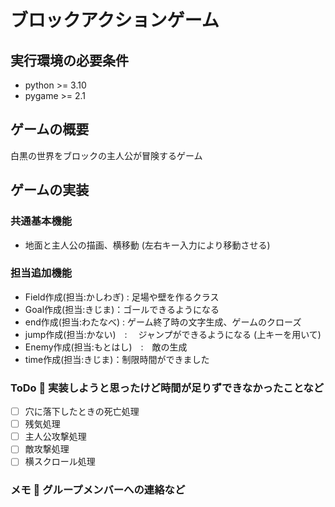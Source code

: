 # ブロックアクションゲーム
## 実行環境の必要条件
* python >= 3.10
* pygame >= 2.1
## ゲームの概要
白黒の世界をブロックの主人公が冒険するゲーム
## ゲームの実装
### 共通基本機能
* 地面と主人公の描画、横移動 (左右キー入力により移動させる)
### 担当追加機能
* Field作成(担当:かしわぎ) : 足場や壁を作るクラス
* Goal作成(担当:きじま)：ゴールできるようになる
* end作成(担当:わたなべ) : ゲーム終了時の文字生成、ゲームのクローズ
* jump作成(担当:かない)　: 　ジャンプができるようになる (上キーを用いて)
* Enemy作成(担当:もとはし)　:　敵の生成
* time作成(担当:きじま)：制限時間ができました 
### ToDo  実装しようと思ったけど時間が足りずできなかったことなど
- [ ] 穴に落下したときの死亡処理
- [ ] 残気処理
- [ ] 主人公攻撃処理
- [ ] 敵攻撃処理
- [ ] 横スクロール処理
### メモ  グループメンバーへの連絡など